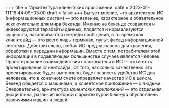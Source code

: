 +++
title = 'Архитектура клиентских приложений'
date = 2023-01-11T18:44:09+03:00
draft = false
+++
Бытует мнение, что архитектура ИС (информационных систем) — это явление, характерное и обязательное исключительно для мира бекенда. Именно на бекенде создаются и индексируются терабайты данных, плодятся и нормализуются сущности, накапливаются очереди сообщений, в то время как клиентсайд — это всего лишь терминал, пульт, фасад информационной системы. Действительно, любая ИС предназначена для хранения, обработки и передачи информации. Вместе с тем, потребителем этой информации в подавляющем большинстве случаев является человек. Проектирование взаимодействия пользователя и ИС — это и есть проектирование клиентсайда. От того, насколько качественно это проектирование будет выполнено, будет зависеть удобство ИС для человека, что в конечном счете определяет качество ИС в целом. Бекенд общается с машинами, а клиентское приложение — с людьми. Следовательно, архитектура *клиентских приложений* — это отдельная дисциплина, различия которой с архитектурой *бекенда* обусловлены различиями машин и людей. 